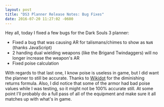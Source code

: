 ```yaml
---
layout: post
title: "DS3 Planner Release Notes: Bug Fixes"
date: 2016-07-20 11:27:02 -0600
---
```


Hey all, today I fixed a few bugs for the Dark Souls 3 planner:

- Fixed a bug that was causing AR for talismans/chimes to show as `NaN` (thanks JavaScript)
- 2 handing dual wielding weapons (like the Brigand Twindaggers) will no longer increase the weapon's AR
- Fixed poise calculation

With regards to that last one, I know poise is useless in game, but I did want the planner
to still be accurate. Thanks to [Wikidot](http://darksouls3.wikidot.com/poise) for the diminishing
returns formula. Also, I did notice that some of the armor had bad poise values while I was testing,
so it might not be 100% accurate still. At some point I'll probably do a full pass of all of the equipment
and make sure it all matches up with what's in game.
